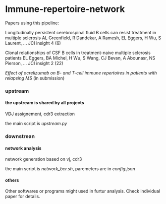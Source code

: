 # Immune-repertoire-network

Papers using this pipeline:

Longitudinally persistent cerebrospinal fluid B cells can resist treatment in multiple sclerosis
AL Greenfield, R Dandekar, A Ramesh, EL Eggers, H Wu, S Laurent, ...
JCI insight 4 (6)

Clonal relationships of CSF B cells in treatment-naive multiple sclerosis patients
EL Eggers, BA Michel, H Wu, S Wang, CJ Bevan, A Abounasr, NS Pierson, ...
JCI insight 2 (22)

*Effect of ocrelizumab on B- and T-cell immune repertoires in patients with relapsing MS* (in submission)

### upstream

#### the upstream is shared by all projects

VDJ assignement, cdr3 extraction

the main script is *upstream.py*

### downstrean

#### network analysis

network generation based on vj, cdr3

the main script is *network_bcr.sh*, paremeters are in  *config.json* 

#### others

Other softwares or programs might used in furtur analysis. Check individual paper for details.


